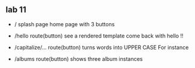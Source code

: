 ##  lab 11
* / splash page
home page with 3 buttons 

* /hello route(button)
see a rendered template come back with hello !!

* /capitalize/... route(button)
 turns words into UPPER CASE For instance


* /albums route(button)
shows three album instances